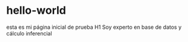 # hello-world
esta es mi página inicial de prueba
H1
Soy experto en base de datos y cálculo inferencial
